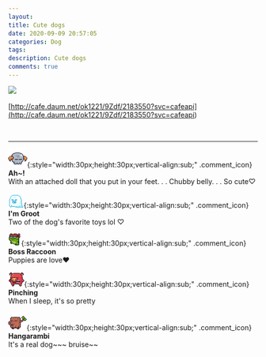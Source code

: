 ```yaml
---
layout: 
title: Cute dogs
date: 2020-09-09 20:57:05
categories: Dog
tags: 
description: Cute dogs
comments: true
---
```


![](https://blog.kakaocdn.net/dn/sagjl/btqIl9Ab4Sj/NP1Mw2yT5bK51D9qP6nCbk/img.jpg)

[http://cafe.daum.net/ok1221/9Zdf/2183550?svc=cafeapi](<http://cafe.daum.net/ok1221/9Zdf/2183550?svc=cafeapi>)

​

* * *

![comment](/assets/character/skull.png){:style="width:30px;height:30px;vertical-align:sub;" .comment_icon} **Ah~!**  
With an attached doll that you put in your feet. . . Chubby belly. . . So cute♡  
  
![comment](/assets/character/ghost.png){:style="width:30px;height:30px;vertical-align:sub;" .comment_icon} **I'm Groot**  
Two of the dog's favorite toys lol ♡   
  
![comment](/assets/character/frog.png){:style="width:30px;height:30px;vertical-align:sub;" .comment_icon} **Boss Raccoon**  
Puppies are love♥   
  
![comment](/assets/character/pig.png){:style="width:30px;height:30px;vertical-align:sub;" .comment_icon} **Pinching**  
When I sleep, it's so pretty   
  
![comment](/assets/character/trunk.png){:style="width:30px;height:30px;vertical-align:sub;" .comment_icon} **Hangarambi**  
It's a real dog~~~ bruise~~   
  

